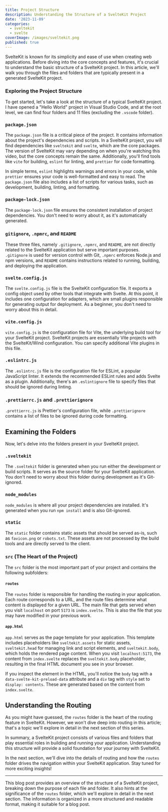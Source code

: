 ```yaml
---
title: Project Structure
description: Understanding the Structure of a SvelteKit Project
date: '2023-11-09'
categories:
  - sveltekit
  - svelte
coverImage: /images/sveltekit.png
published: true
---
```


SvelteKit is known for its simplicity and ease of use when creating web applications. Before diving into the core concepts and features, it's crucial to understand the basic structure of a SvelteKit project. In this article, we'll walk you through the files and folders that are typically present in a generated SvelteKit project.

### Exploring the Project Structure

To get started, let's take a look at the structure of a typical SvelteKit project. I have opened a "Hello World" project in Visual Studio Code, and at the root level, we can find four folders and 11 files (excluding the `.vscode` folder).

### `package.json`

The `package.json` file is a critical piece of the project. It contains information about the project's dependencies and scripts. In a SvelteKit project, you will find dependencies like `sveltekit` and `svelte`, which are the core packages. The version of SvelteKit may vary depending on when you're watching this video, but the core concepts remain the same. Additionally, you'll find tools like `vite` for building, `eslint` for linting, and `prettier` for code formatting.

In simple terms, `eslint` highlights warnings and errors in your code, while `prettier` ensures your code is well-formatted and easy to read. The `package.json` file also includes a list of scripts for various tasks, such as development, building, linting, and formatting.

### `package-lock.json`

The `package-lock.json` file ensures the consistent installation of project dependencies. You don't need to worry about it, as it's automatically generated.

### `gitignore`, `.npmrc`, and `README`

These three files, namely `.gitignore`, `.npmrc`, and `README`, are not directly related to the SvelteKit application but serve important purposes. `.gitignore` is used for version control with Git, `.npmrc` enforces Node.js and npm versions, and `README` contains instructions related to running, building, and deploying the application.

### `svelte.config.js`

The `svelte.config.js` file is the SvelteKit configuration file. It exports a config object used by other tools that integrate with Svelte. At this point, it includes one configuration for adapters, which are small plugins responsible for generating output for deployment. As a beginner, you don't need to worry about this in detail.

### `vite.config.js`

`vite.config.js` is the configuration file for Vite, the underlying build tool for your SvelteKit project. SvelteKit projects are essentially Vite projects with the SvelteKit/Wind configuration. You can specify additional Vite plugins in this file.

### `.eslintrc.js`

The `.eslintrc.js` file is the configuration file for ESLint, a popular JavaScript linter. It extends the recommended ESLint rules and adds Svelte as a plugin. Additionally, there's an `.eslintignore` file to specify files that should be ignored during linting.

### `.prettierrc.js` and `.prettierignore`

`.prettierrc.js` is Prettier's configuration file, while `.prettierignore` contains a list of files to be ignored during code formatting.

## Examining the Folders

Now, let's delve into the folders present in your SvelteKit project.

### `.sveltekit`

The `.sveltekit` folder is generated when you run either the development or build scripts. It serves as the source folder for your SvelteKit application. You don't need to worry about this folder during development as it's Git-ignored.

### `node_modules`

`node_modules` is where all your project dependencies are installed. It's generated when you run `npm install` and is also Git-ignored.

### `static`

The `static` folder contains static assets that should be served as-is, such as `favicon.png` or `robots.txt`. These assets are not processed by the build tools and are directly served to the client.

### `src` (The Heart of the Project)

The `src` folder is the most important part of your project and contains the following subfolders:

#### `routes`

The `routes` folder is responsible for handling the routing in your application. Each route corresponds to a URL, and the route files determine what content is displayed for a given URL. The main file that gets served when you visit `localhost` on port `5173` is `index.svelte`. This is also the file that you may have modified in your previous work.

#### `app.html`

`app.html` serves as the page template for your application. This template includes placeholders like `sveltekit.assets` for static assets, `sveltekit.head` for managing link and script elements, and `sveltekit.body`, which holds the rendered page content. When you visit `localhost:5173`, the content from `index.svelte` replaces the `sveltekit.body` placeholder, resulting in the final HTML document you see in your browser.

If you inspect the element in the HTML, you'll notice the `body` tag with a `data-svelte-kit-preload-data` attribute and a `div` tag with `style` set to `display: contents`. These are generated based on the content from `index.svelte`.

## Understanding the Routing

As you might have guessed, the `routes` folder is the heart of the routing feature in SvelteKit. However, we won't dive deep into routing in this article; that's a topic we'll explore in detail in the next section of this series.

In summary, a SvelteKit project consists of various files and folders that play essential roles in building and running your application. Understanding this structure will provide a solid foundation for your journey with SvelteKit.

In the next section, we'll dive into the details of routing and how the `routes` folder drives the navigation within your SvelteKit application. Stay tuned for more exciting insights!

---

This blog post provides an overview of the structure of a SvelteKit project, breaking down the purpose of each file and folder. It also hints at the significance of the `routes` folder, which we'll explore in detail in the next section. The information is organized in a more structured and readable format, making it suitable for a blog post.

